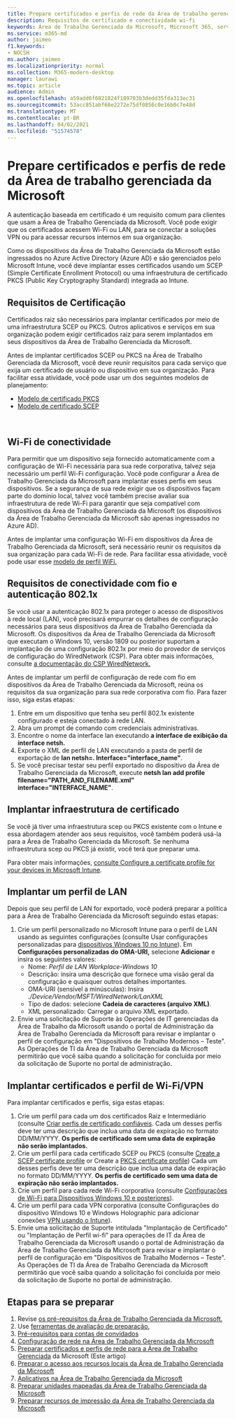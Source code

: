 ```yaml
---
title: Prepare certificados e perfis de rede da Área de trabalho gerenciada da Microsoft
description: Requisitos de certificado e conectividade wi-fi
keywords: Área de Trabalho Gerenciada da Microsoft, Microsoft 365, serviço, documentação
ms.service: m365-md
author: jaimeo
f1.keywords:
- NOCSH
ms.author: jaimeo
ms.localizationpriority: normal
ms.collection: M365-modern-desktop
manager: laurawi
ms.topic: article
audience: Admin
ms.openlocfilehash: a59add6f6821824f189703b3dedd35fda313ec31
ms.sourcegitcommit: 53acc851abf68e2272e75df0856c0e16b0c7e48d
ms.translationtype: MT
ms.contentlocale: pt-BR
ms.lasthandoff: 04/02/2021
ms.locfileid: "51574578"
---
```

# <a name="prepare-certificates-and-network-profiles-for-microsoft-managed-desktop"></a>Prepare certificados e perfis de rede da Área de trabalho gerenciada da Microsoft  
 
A autenticação baseada em certificado é um requisito comum para clientes que usam a Área de Trabalho Gerenciada da Microsoft. Você pode exigir que os certificados acessem Wi-Fi ou LAN, para se conectar a soluções VPN ou para acessar recursos internos em sua organização.   
 
Como os dispositivos da Área de Trabalho Gerenciada da Microsoft estão ingressados no Azure Active Directory (Azure AD) e são gerenciados pelo Microsoft Intune, você deve implantar esses certificados usando um SCEP (Simple Certificate Enrollment Protocol) ou uma infraestrutura de certificado PKCS (Public Key Cryptography Standard) integrada ao Intune.    
 
## <a name="certificate-requirements"></a>Requisitos de Certificação 
 
Certificados raiz são necessários para implantar certificados por meio de uma infraestrutura SCEP ou PKCS. Outros aplicativos e serviços em sua organização podem exigir certificados raiz para serem implantados em seus dispositivos da Área de Trabalho Gerenciada da Microsoft.    
 
Antes de implantar certificados SCEP ou PKCS na Área de Trabalho Gerenciada da Microsoft, você deve reunir requisitos para cada serviço que exija um certificado de usuário ou dispositivo em sua organização. Para facilitar essa atividade, você pode usar um dos seguintes modelos de planejamento:  
 
- [Modelo de certificado PKCS](https://github.com/MicrosoftDocs/microsoft-365-docs/raw/public/microsoft-365/managed-desktop/get-ready/downloads/PKCS-certificate-template.xlsx) 
- [Modelo de certificado SCEP](https://github.com/MicrosoftDocs/microsoft-365-docs/raw/public/microsoft-365/managed-desktop/get-ready/downloads/SCEP-certificate-template.xlsx)

  
## <a name="wi-fi-connectivity-requirements"></a>Wi-Fi de conectividade

Para permitir que um dispositivo seja fornecido automaticamente com a configuração de Wi-Fi necessária para sua rede corporativa, talvez seja necessário um perfil Wi-Fi configuração. Você pode configurar a Área de Trabalho Gerenciada da Microsoft para implantar esses perfis em seus dispositivos. Se a segurança de sua rede exigir que os dispositivos façam parte do domínio local, talvez você também precise avaliar sua infraestrutura de rede Wi-Fi para garantir que seja compatível com dispositivos da Área de Trabalho Gerenciada da Microsoft (os dispositivos da Área de Trabalho Gerenciada da Microsoft são apenas ingressados no Azure AD). 
 
Antes de implantar uma configuração Wi-Fi em dispositivos da Área de Trabalho Gerenciada da Microsoft, será necessário reunir os requisitos da sua organização para cada Wi-Fi de rede. Para facilitar essa atividade, você pode usar esse [modelo de perfil WiFi.](https://github.com/MicrosoftDocs/microsoft-365-docs/raw/public/microsoft-365/managed-desktop/get-ready/downloads/WiFi-profile-template.xlsx)
 
 
## <a name="wired-connectivity-requirements-and-8021x-authentication"></a>Requisitos de conectividade com fio e autenticação 802.1x 
 
Se você usar a autenticação 802.1x para proteger o acesso de dispositivos à rede local (LAN), você precisará empurrar os detalhes de configuração necessários para seus dispositivos da Área de Trabalho Gerenciada da Microsoft. Os dispositivos da Área de Trabalho Gerenciada da Microsoft que executam o Windows 10, versão 1809 ou posterior suportam a implantação de uma configuração 802.1x por meio do provedor de serviços de configuração do WiredNetwork (CSP). Para obter mais informações, consulte [a documentação do CSP WiredNetwork.](/windows/client-management/mdm/wirednetwork-csp) 
 
Antes de implantar um perfil de configuração de rede com fio em dispositivos da Área de Trabalho Gerenciada da Microsoft, reúna os requisitos da sua organização para sua rede corporativa com fio. Para fazer isso, siga estas etapas: 
 
 
1. Entre em um dispositivo que tenha seu perfil 802.1x existente configurado e esteja conectado à rede LAN.  
2. Abra um prompt de comando com credenciais administrativas. 
3. Encontre o nome da interface lan executando **a interface de exibição da interface netsh.** 
4. Exporte o XML de perfil de LAN executando a pasta de perfil de exportação de **lan netsh=.  Interface="interface_name"**. 
5. Se você precisar testar seu perfil exportado no dispositivo da Área de Trabalho Gerenciada da Microsoft, execute **netsh lan add profile filename="PATH_AND_FILENAME.xml" interface="INTERFACE_NAME"**. 
 
 
## <a name="deploy-certificate-infrastructure"></a>Implantar infraestrutura de certificado  
 
Se você já tiver uma infraestrutura scep ou PKCS existente com o Intune e essa abordagem atender aos seus requisitos, você também poderá usá-la para a Área de Trabalho Gerenciada da Microsoft. Se nenhuma infraestrutura scep ou PKCS já existir, você terá que preparar uma.  
 
Para obter mais informações, [consulte Configure a certificate profile for your devices in Microsoft Intune](/intune/certificates-configure). 
 
 
 
## <a name="deploy-a-lan-profile"></a>Implantar um perfil de LAN 
 
Depois que seu perfil de LAN for exportado, você poderá preparar a política para a Área de Trabalho Gerenciada da Microsoft seguindo estas etapas:   
 
1. Crie um perfil personalizado no Microsoft Intune para o perfil de LAN usando as seguintes configurações (consulte Usar configurações personalizadas para [dispositivos Windows 10 no Intune](/intune/custom-settings-windows-10)). Em **Configurações personalizadas do OMA-URI,** selecione **Adicionar** e insira os seguintes valores: 
    - Nome: *Perfil de LAN Workplace-Windows 10* 
    - Descrição: insira uma descrição que fornece uma visão geral da configuração e quaisquer outros detalhes importantes. 
    - OMA-URI (sensível a minúsculas): Insira *./Device/Vendor/MSFT/WiredNetwork/LanXML*
    - Tipo de dados: selecione **Cadeia de caracteres (arquivo XML)**. 
    - XML personalizado: Carregar o arquivo XML exportado.
2. Envie uma solicitação de Suporte às Operações de IT gerenciadas da Área de Trabalho da Microsoft usando o portal de Administração da Área de Trabalho Gerenciada da Microsoft para revisar e implantar o perfil de configuração em "Dispositivos de Trabalho Modernos – Teste". As Operações de TI da Área de Trabalho Gerenciada da Microsoft permitirão que você saiba quando a solicitação for concluída por meio da solicitação de Suporte no portal de administração.
 
## <a name="deploy-certificates-and-wi-fivpn-profile"></a>Implantar certificados e perfil de Wi-Fi/VPN 
 
 
Para implantar certificados e perfis, siga estas etapas:

1. Crie um perfil para cada um dos certificados Raiz e Intermediário (consulte [Criar perfis de certificado confiáveis](/intune/protect/certificates-configure#step-3-create-trusted-certificate-profiles). Cada um desses perfis deve ter uma descrição que inclua uma data de expiração no formato DD/MM/YYYY. **Os perfis de certificado sem uma data de expiração não serão implantados.**
2. Crie um perfil para cada certificado SCEP ou PKCS (consulte [Create a SCEP certificate profile](/intune/protect/certificates-scep-configure#create-a-scep-certificate-profile) or Create a [PKCS certificate profile](/intune/protect/certficates-pfx-configure#create-a-pkcs-certificate-profile)) Cada um desses perfis deve ter uma descrição que inclua uma data de expiração no formato DD/MM/YYYY. **Os perfis de certificado sem uma data de expiração não serão implantados.**
3. Crie um perfil para cada rede Wi-Fi corporativa (consulte [Configurações de Wi-Fi para Dispositivos Windows 10 e posteriores](/intune/wi-fi-settings-windows)).
4. Crie um perfil para cada VPN corporativa (consulte Configurações do dispositivo Windows 10 e Windows Holographic para adicionar conexões [VPN usando o Intune](/intune/vpn-settings-windows-10)).
5. Envie uma solicitação de Suporte intitulada "Implantação de Certificado" ou "Implantação de Perfil wi-fi" para operações de IT da Área de Trabalho Gerenciada da Microsoft usando o portal de Administração da Área de Trabalho Gerenciada da Microsoft para revisar e implantar o perfil de configuração em "Dispositivos de Trabalho Modernos – Teste". As Operações de TI da Área de Trabalho Gerenciada da Microsoft permitirão que você saiba quando a solicitação foi concluída por meio da solicitação de Suporte no portal de administração. 
 
## <a name="steps-to-get-ready"></a>Etapas para se preparar

1. Revise [os pré-requisitos da Área de Trabalho Gerenciada da Microsoft.](prerequisites.md)
2. Use [ferramentas de avaliação de preparação.](readiness-assessment-tool.md)
3. [Pré-requisitos para contas de convidados](guest-accounts.md)
4. [Configuração de rede na Área de Trabalho Gerenciada da Microsoft](network.md)
5. [Preparar certificados e perfis de rede para a Área de Trabalho Gerenciada](certs-wifi-lan.md) da Microsoft (Este artigo)
6. [Preparar o acesso aos recursos locais da Área de Trabalho Gerenciada da Microsoft](authentication.md)
7. [Aplicativos na Área de Trabalho Gerenciada da Microsoft](apps.md)
8. [Preparar unidades mapeadas da Área de Trabalho Gerenciada da Microsoft](mapped-drives.md)
9. [Preparar recursos de impressão da Área de Trabalho Gerenciada da Microsoft](printing.md) 
